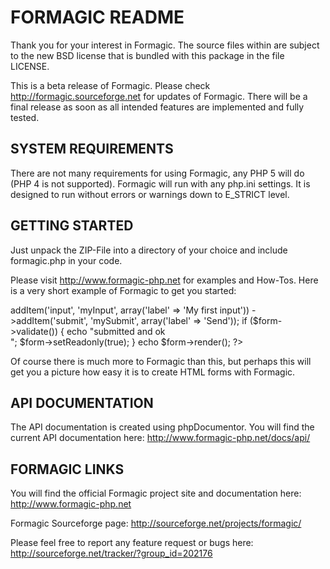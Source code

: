 FORMAGIC README
===============

Thank you for your interest in Formagic.
The source files within are subject to the new BSD license that is bundled
with this package in the file LICENSE.

This is a beta release of Formagic. Please check http://formagic.sourceforge.net
for updates of Formagic. There will be a final release as soon as all intended
features are implemented and fully tested.


SYSTEM REQUIREMENTS
-------------------
There are not many requirements for using Formagic, any PHP 5 will do (PHP 4 is
not supported). Formagic will run with any php.ini settings. It is designed to
run without errors or warnings down to E_STRICT level.


GETTING STARTED
---------------
Just unpack the ZIP-File into a directory of your choice and include
formagic.php in your code.

Please visit http://www.formagic-php.net for examples and How-Tos.
Here is a very short example of Formagic to get you started:

<?php
    include('Formagic.php');
    $form = new Formagic();
    $form
        ->addItem('input', 'myInput', array('label' => 'My first input'))
        ->addItem('submit', 'mySubmit', array('label' => 'Send'));

    if ($form->validate()) {
        echo "submitted and ok<br />";
        $form->setReadonly(true);
    }
    echo $form->render();
?>

Of course there is much more to Formagic than this, but perhaps this will get
you a picture how easy it is to create HTML forms with Formagic.


API DOCUMENTATION
-----------------
The API documentation is created using phpDocumentor.
You will find the current API documentation here:
http://www.formagic-php.net/docs/api/


FORMAGIC LINKS
--------------
You will find the official Formagic project site and documentation here:
http://www.formagic-php.net

Formagic Sourceforge page:
http://sourceforge.net/projects/formagic/

Please feel free to report any feature request or bugs here:
http://sourceforge.net/tracker/?group_id=202176
